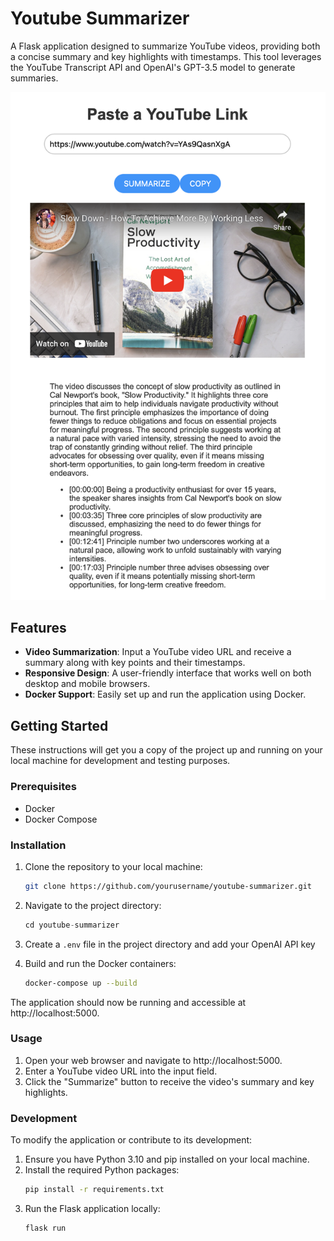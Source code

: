 # Youtube Summarizer

A Flask application designed to summarize YouTube videos, providing both a concise summary and key highlights with timestamps. This tool leverages the YouTube Transcript API and OpenAI's GPT-3.5 model to generate summaries.

![Up and running](example.png)

## Features

- **Video Summarization**: Input a YouTube video URL and receive a summary along with key points and their timestamps.
- **Responsive Design**: A user-friendly interface that works well on both desktop and mobile browsers.
- **Docker Support**: Easily set up and run the application using Docker.

## Getting Started

These instructions will get you a copy of the project up and running on your local machine for development and testing purposes.

### Prerequisites

- Docker
- Docker Compose

### Installation

1. Clone the repository to your local machine:
   ```sh
   git clone https://github.com/yourusername/youtube-summarizer.git
   ```

2. Navigate to the project directory:
    ```python
    cd youtube-summarizer
    ```
3. Create a `.env` file in the project directory and add your OpenAI API key

4. Build and run the Docker containers:
    ```sh
    docker-compose up --build
    ```
The application should now be running and accessible at http://localhost:5000.

### Usage
1. Open your web browser and navigate to http://localhost:5000.
2. Enter a YouTube video URL into the input field.
3. Click the "Summarize" button to receive the video's summary and key highlights.

### Development
To modify the application or contribute to its development:

1. Ensure you have Python 3.10 and pip installed on your local machine.
2. Install the required Python packages:
    ```sh
    pip install -r requirements.txt
    ``` 
3. Run the Flask application locally:
    ```sh
    flask run
    ```
